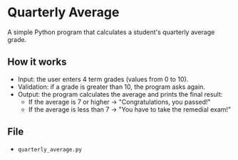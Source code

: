 # Quarterly Average

A simple Python program that calculates a student's quarterly average grade.

## How it works
- Input: the user enters 4 term grades (values from 0 to 10).  
- Validation: if a grade is greater than 10, the program asks again.  
- Output: the program calculates the average and prints the final result:
  - If the average is 7 or higher → "Congratulations, you passed!"
  - If the average is less than 7 → "You have to take the remedial exam!"

## File
- `quarterly_average.py`   